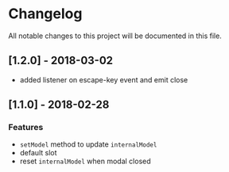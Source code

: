 # Changelog

All notable changes to this project will be documented in this file.

## [1.2.0] - 2018-03-02
- added listener on escape-key event and emit close

## [1.1.0] - 2018-02-28

### Features
- `setModel` method to update `internalModel`
- default slot
- reset `internalModel` when modal closed
